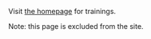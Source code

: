 Visit [the homepage](https://dco-idm.github.io/) for trainings.

Note: this page is excluded from the site.
